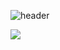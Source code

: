 ![header](https://capsule-render.vercel.app/api?type=waving&color=auto&text=🌱learning...&fontSize=90&fontAlign=50)

<img src="https://img.shields.io/badge/#007396?style=flat-square&logo=simpleicons에서_아이콘이름&logoColor=white"/></a>

<br>




<!--
**YeonJeongHwan/YeonJeongHwan** is a ✨ _special_ ✨ repository because its `README.md` (this file) appears on your GitHub profile.

Here are some ideas to get you started:

- 🔭 I’m currently working on ...
- 🌱 I’m currently learning ...
- 👯 I’m looking to collaborate on ...
- 🤔 I’m looking for help with ...
- 💬 Ask me about ...
- 📫 How to reach me: ...
- 😄 Pronouns: ...
- ⚡ Fun fact: ...
-->
